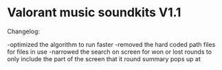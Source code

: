 # Valorant music soundkits V1.1

Changelog:

-optimized the algorithm to run faster 
-removed the hard coded path files for files in use
-narrowed the search on screen for won or lost rounds to only include the part of the screen that it round summary pops up at

